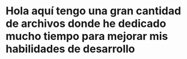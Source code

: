 # Hola aquí tengo una gran cantidad de archivos donde he dedicado mucho tiempo para mejorar mis habilidades de desarrollo
